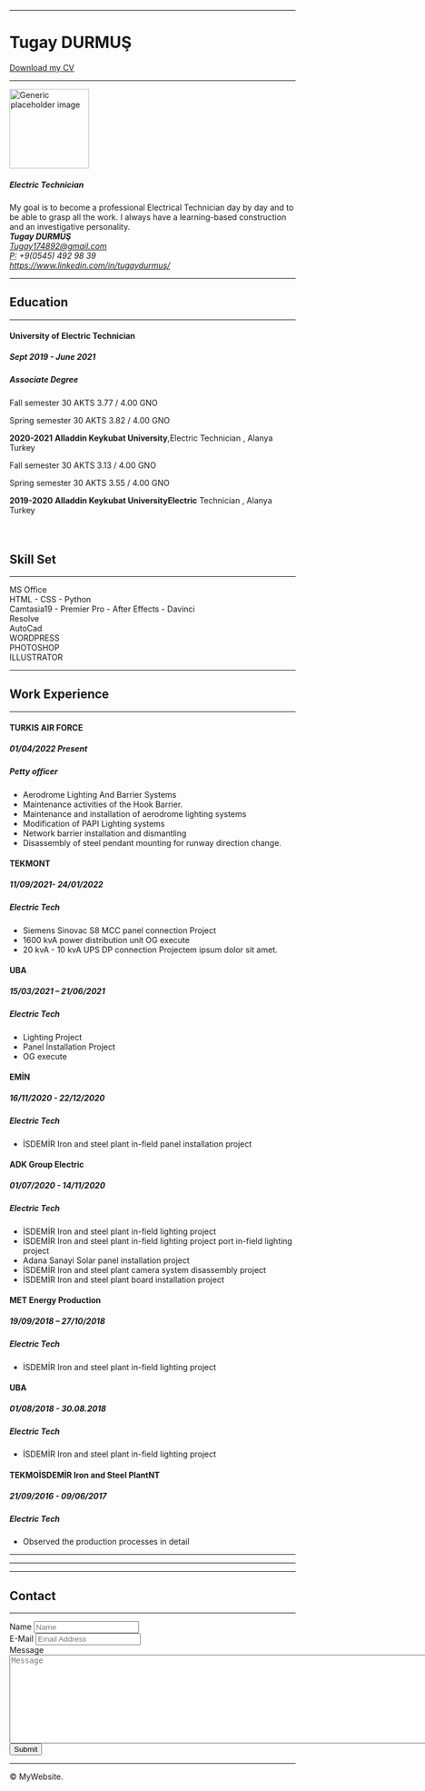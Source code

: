 <html lang="en">
  <head>
    <meta charset="utf-8">
    <meta http-equiv="X-UA-Compatible" content="IE=edge">
    <meta name="viewport" content="width=device-width, initial-scale=1">
    <title>Bootstrap Resume Page Template</title>
    <!-- Bootstrap -->
    <link href="css/bootstrap-4.3.1.css" rel="stylesheet">
  </head>
  <body>
    <link rel="Shortcut Icon"  href="ico.ico"  type="image/cv.png">
    <div class="container">
      <hr>
      <div class="row">
        <div class="col-6">
          <h1>Tugay DURMUŞ</h1>
        </div>
        <div class="col-6">
          <p class="text-right"><a href="../../../../Masaüstü/cv.pdf">Download my CV</a></p>
        </div>
      </div>
      <hr>
      <div class="row">
        <div class="col-md-8 col-sm-12">
          <div class="media">
            <img src="düzenlenen 2.png" alt="Generic placeholder image" width="140" class="mr-3">
            <div class="media-body">
              <h5 class="mt-0">Electric Technician</h5>
My goal is to become a professional Electrical Technician day by day and to be able to grasp all the work. I always have a learning-based construction and an investigative personality. </div>
          </div>
        </div>
        <div class="col-md-4 col-sm-12">
          <div class="row justify-content-md-around m-1">
            <address>
            <strong>Tugay DURMUŞ</strong><br>
            <a href="Tugay174892@gmail.com">Tugay174892@gmail.com</a><br>
            <abbr title="Phone">P:</abbr> +9(0545) 492 98 39<br>
            <a href="mailto:#">https://www.linkedin.com/in/tugaydurmuş/</a>
            </address>
          </div>
        </div>
      </div>
      <hr>
      <div class="row">
        <div class="col-md-6 col-sm-12">
          <h2>Education</h2>
          <hr>
          <div class="row">
            <div class="col-6">
              <h4>University of Electric Technician</h4>
            </div>
            <div class="col-6">
              <h5 class="text-right"><span aria-hidden="true"></span> Sept 2019 - June 2021</h5>
            </div>
          </div>
          <h5><span class="badge badge-secondary">Associate Degree</span></h5>
          <p>Fall semester 30 AKTS 3.77 / 4.00 GNO</p>
          <p>Spring semester 30 AKTS 3.82 / 4.00 GNO</p>
          <p><strong> 2020-2021</strong> <strong><a>Alladdin Keykubat University</a></strong>,Electric Technician , Alanya Turkey</p>
          <p> Fall semester 30 AKTS 3.13 / 4.00 GNO </p>
          <p>Spring semester 30 AKTS 3.55 / 4.00 GNO </p>
          <p><strong>2019-2020</strong> <strong><a>Alladdin Keykubat UniversityElectric</a></strong> Technician , Alanya Turkey</p>
<h5>&nbsp;</h5>
</div>
        <div class="col-md-6 col-sm-12">
          <h2>Skill Set</h2>
          <hr>
          <div class="progress mt-4">
            <div class="progress-bar bg-success" role="progressbar" aria-valuenow="85" aria-valuemin="0" aria-valuemax="100" style="width: 85%"> MS Office </div>
          </div>
          <div class="progress mt-4">
            <div class="progress-bar bg-success" role="progressbar" aria-valuenow="80" aria-valuemin="0" aria-valuemax="100" style="width: 80%"> HTML - CSS - Python</div>
          </div>
          <div class="progress mt-4">
            <div class="progress-bar bg-success" role="progressbar" aria-valuenow="70" aria-valuemin="0" aria-valuemax="100" style="width: 70%"> Camtasia19 - Premier Pro - After Effects - Davinci Resolve</div>
          </div>
          <div class="progress mt-4">
            <div class="progress-bar bg-info" role="progressbar" aria-valuenow="60" aria-valuemin="0" aria-valuemax="100" style="width: 60%"> AutoCad</div>
          </div>
          <div class="progress mt-4">
            <div class="progress-bar bg-warning" role="progressbar" aria-valuenow="55" aria-valuemin="0" aria-valuemax="100" style="width: 55%"> WORDPRESS</div>
          </div>
          <div class="progress mt-4">
            <div class="progress-bar bg-danger" role="progressbar" aria-valuenow="50" aria-valuemin="0" aria-valuemax="100" style="width: 50%"> PHOTOSHOP</div>
          </div>
          <div class="progress mt-4">
            <div class="progress-bar bg-danger" role="progressbar" aria-valuenow="50" aria-valuemin="0" aria-valuemax="100" style="width: 50%"> ILLUSTRATOR</div>
          </div>
        </div>
      </div>
      <hr>
      <h2>Work Experience</h2>
      <hr>
      <div class="row">
        <div class="col-md-6 col-sm-12">
          <div class="row">
            <div class="col-5">
              <h4>TURKIS AIR FORCE</h4>
            </div>
            <div class="col-6">
              <h5 class="text-right"><span aria-hidden="true"></span> 01/04/2022 Present</h5>
            </div>
          </div>
          <h5><span class="badge badge-secondary">Petty officer</span></h5>
          <ul>
            <li> Aerodrome Lighting And Barrier Systems </li>
            <li> Maintenance activities of the Hook Barrier. </li>
            <li> Maintenance and installation of aerodrome lighting systems </li>
            <li> Modification of PAPI Lighting systems </li>
            <li> Network barrier installation and dismantling </li>
            <li> Disassembly of steel pendant mounting for runway direction change. </li>
          </ul>
        </div>
        <div class="col-md-6 col-sm-12">
          <div class="row">
            <div class="col-5">
              <h4>TEKMONT</h4>
            </div>
            <div class="col-6">
              <h5 class="text-right"><span aria-hidden="true"></span> 11/09/2021- 24/01/2022</h5>
            </div>
          </div>
          <h5><span class="badge badge-secondary">Electric Tech</span></h5>
          <ul>
            <li>Siemens Sinovac S8 MCC panel connection Project</li>
            <li>1600 kvA power distribution unit OG execute </li>
            <li>20 kvA - 10 kvA UPS DP connection Projectem ipsum dolor sit amet.</li>
          </ul>
        </div>
        <div class="col-md-6 col-sm-12">
          <div class="row">
            <div class="col-5">
              <h4>UBA</h4>
            </div>
            <div class="col-6">
              <h5 class="text-right"><span aria-hidden="true"></span> 15/03/2021 – 21/06/2021</h5>
            </div>
          </div>
          <h5><span class="badge badge-secondary">Electric Tech</span></h5>
          <ul>
            <li>Lighting Project </li>
            <li>Panel İnstallation Project</li>
            <li>OG execute</li>
          </ul>
        </div>
        <div class="col-md-6 col-sm-12">
          <div class="row">
            <div class="col-5">
              <h4>EMİN</h4>
            </div>
            <div class="col-6">
              <h5 class="text-right"><span aria-hidden="true"></span> 16/11/2020 - 22/12/2020</h5>
            </div>
          </div>
          <h5><span class="badge badge-secondary">Electric Tech</span></h5>
          <ul>
            <li>İSDEMİR Iron and steel plant in-field panel installation project</li>
          </ul>
        </div>
        <div class="col-md-6 col-sm-12">
          <div class="row">
            <div class="col-5">
              <h4>ADK Group Electric</h4>
            </div>
            <div class="col-6">
              <h5 class="text-right"><span aria-hidden="true"></span> 01/07/2020 - 14/11/2020</h5>
            </div>
          </div>
          <h5><span class="badge badge-secondary">Electric Tech</span></h5>
          <ul>
            <li>İSDEMİR Iron and steel plant in-field lighting project</li>
            <li>İSDEMİR Iron and steel plant in-field lighting project port in-field lighting project </li>
            <li>Adana Sanayi Solar panel installation project</li>
            <li>İSDEMİR Iron and steel plant camera system disassembly project </li>
            <li>İSDEMİR Iron and steel plant board installation project</li>
          </ul>
        </div>
        <div class="col-md-6 col-sm-12">
          <div class="row">
            <div class="col-5">
              <h4>MET Energy Production</h4>
            </div>
            <div class="col-6">
              <h5 class="text-right"><span aria-hidden="true"></span> 19/09/2018 – 27/10/2018</h5>
            </div>
          </div>
          <h5><span class="badge badge-secondary">Electric Tech</span></h5>
          <ul>
            <li>İSDEMİR Iron and steel plant in-field lighting project</li>
          </ul>
        </div>
        <div class="col-md-6 col-sm-12">
          <div class="row">
            <div class="col-5">
              <h4>UBA</h4>
            </div>
            <div class="col-6">
              <h5 class="text-right"><span aria-hidden="true"></span> 01/08/2018 - 30.08.2018</h5>
            </div>
          </div>
          <h5><span class="badge badge-secondary">Electric Tech</span></h5>
          <ul>
            <li>İSDEMİR Iron and steel plant in-field lighting project</li>
          </ul>
        </div>
        <div class="col-md-6 col-sm-12">
          <div class="row">
            <div class="col-5">
              <h4>TEKMOİSDEMİR Iron and Steel PlantNT</h4>
            </div>
            <div class="col-6">
              <h5 class="text-right"><span aria-hidden="true"></span> 21/09/2016 - 09/06/2017</h5>
            </div>
          </div>
          <h5><span class="badge badge-secondary">Electric Tech</span></h5>
          <ul>
            <li>Observed the production processes in detail</li>
          </ul>
        </div>
      </div>
      <hr>
<hr>
<hr>
      <h2>Contact</h2>
      <hr>
      <div class="container">
        <div class="row justify-content-center">
          <div class="col-lg-8  col-12 jumbotron">
            <form>
              <div class="form-group">
                <label for="name">Name</label>
                <input type="text" class="form-control" id="name" name="name" placeholder="Name">
              </div>
              <div class="form-group">
                <label for="email">E-Mail</label>
                <input type="email" class="form-control" id="email" name="email" placeholder="Email Address" aria-describedby="emailHelp">
                <span id="emailHelp" class="form-text text-muted" style="display: none;">Please enter a valid e-mail address.</span>
              </div>
              <div class="form-group">
                <label for="message">Message</label>
                <textarea rows="10" cols="100" class="form-control" id="message" name="message" placeholder="Message" aria-describedby="messageHelp"></textarea>
                <span id="messageHelp" class="form-text text-muted" style="display: none;">Please enter a message.</span>
              </div>
              <div class="text-center">
                <button type="submit" class="btn btn-primary">Submit</button>
              </div>
            </form>
          </div>
        </div>
      </div>
      <hr>
      <footer class="text-center">
        <div class="container">
          <div class="row">
            <div class="col-12">
              <p> © MyWebsite.</p>
            </div>
          </div>
        </div>
      </footer>
    </div>
    <!-- jQuery (necessary for Bootstrap's JavaScript plugins) -->
    <script src="js/jquery-3.3.1.min.js"></script>
    <!-- Include all compiled plugins (below), or include individual files as needed -->
    <script src="js/popper.min.js"></script>
    <script src="js/bootstrap-4.3.1.js"></script>
  </body>
</html>
